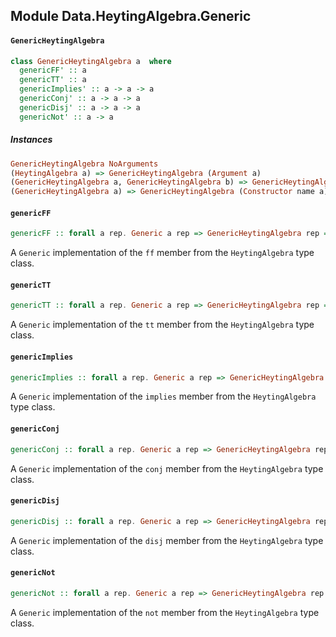 ## Module Data.HeytingAlgebra.Generic

#### `GenericHeytingAlgebra`

``` purescript
class GenericHeytingAlgebra a  where
  genericFF' :: a
  genericTT' :: a
  genericImplies' :: a -> a -> a
  genericConj' :: a -> a -> a
  genericDisj' :: a -> a -> a
  genericNot' :: a -> a
```

##### Instances
``` purescript
GenericHeytingAlgebra NoArguments
(HeytingAlgebra a) => GenericHeytingAlgebra (Argument a)
(GenericHeytingAlgebra a, GenericHeytingAlgebra b) => GenericHeytingAlgebra (Product a b)
(GenericHeytingAlgebra a) => GenericHeytingAlgebra (Constructor name a)
```

#### `genericFF`

``` purescript
genericFF :: forall a rep. Generic a rep => GenericHeytingAlgebra rep => a
```

A `Generic` implementation of the `ff` member from the `HeytingAlgebra` type class.

#### `genericTT`

``` purescript
genericTT :: forall a rep. Generic a rep => GenericHeytingAlgebra rep => a
```

A `Generic` implementation of the `tt` member from the `HeytingAlgebra` type class.

#### `genericImplies`

``` purescript
genericImplies :: forall a rep. Generic a rep => GenericHeytingAlgebra rep => a -> a -> a
```

A `Generic` implementation of the `implies` member from the `HeytingAlgebra` type class.

#### `genericConj`

``` purescript
genericConj :: forall a rep. Generic a rep => GenericHeytingAlgebra rep => a -> a -> a
```

A `Generic` implementation of the `conj` member from the `HeytingAlgebra` type class.

#### `genericDisj`

``` purescript
genericDisj :: forall a rep. Generic a rep => GenericHeytingAlgebra rep => a -> a -> a
```

A `Generic` implementation of the `disj` member from the `HeytingAlgebra` type class.

#### `genericNot`

``` purescript
genericNot :: forall a rep. Generic a rep => GenericHeytingAlgebra rep => a -> a
```

A `Generic` implementation of the `not` member from the `HeytingAlgebra` type class.


